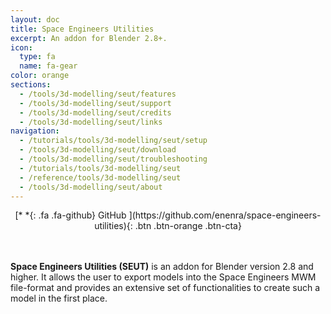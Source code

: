 ```yaml
---
layout: doc
title: Space Engineers Utilities
excerpt: An addon for Blender 2.8+.
icon:
  type: fa
  name: fa-gear
color: orange
sections:
  - /tools/3d-modelling/seut/features
  - /tools/3d-modelling/seut/support
  - /tools/3d-modelling/seut/credits
  - /tools/3d-modelling/seut/links
navigation:
  - /tutorials/tools/3d-modelling/seut/setup
  - /tools/3d-modelling/seut/download
  - /tools/3d-modelling/seut/troubleshooting
  - /tutorials/tools/3d-modelling/seut
  - /reference/tools/3d-modelling/seut
  - /tools/3d-modelling/seut/about
---
```


<center>[*&nbsp;*{: .fa .fa-github}           GitHub  ](https://github.com/enenra/space-engineers-utilities){: .btn .btn-orange .btn-cta}</center>
<br><br/>

**Space Engineers Utilities (SEUT)** is an addon for Blender version 2.8 and higher. It allows the user to export models into the Space Engineers MWM file-format and provides an extensive set of functionalities to create such a model in the first place.